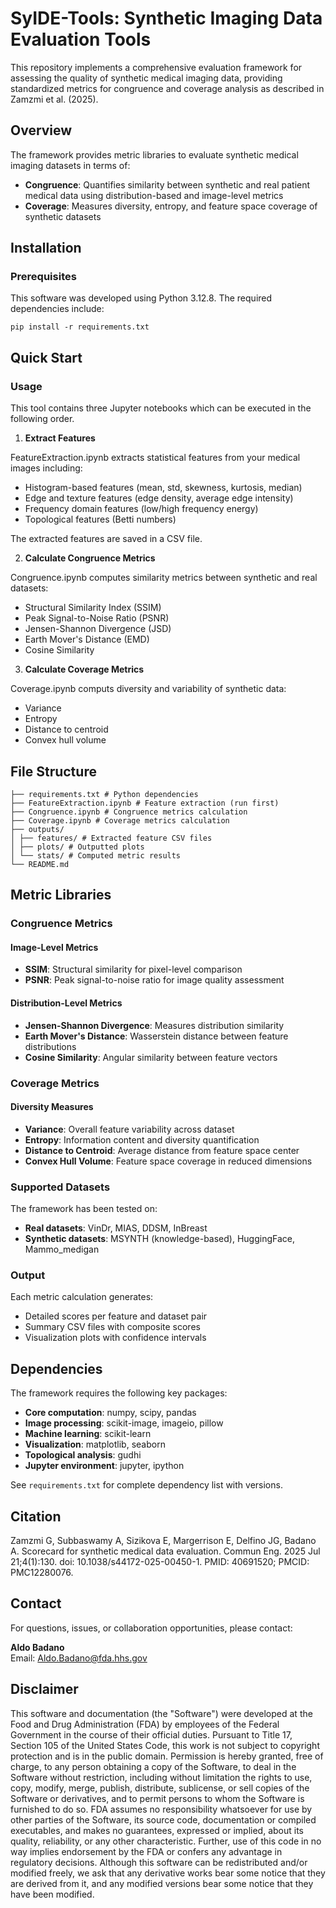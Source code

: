 # SyIDE-Tools: Synthetic Imaging Data Evaluation Tools

This repository implements a comprehensive evaluation framework for assessing the quality of synthetic medical imaging data, providing standardized metrics for congruence and coverage analysis as described in Zamzmi et al. (2025).

## Overview

The framework provides metric libraries to evaluate synthetic medical imaging datasets in terms of:

- **Congruence**: Quantifies similarity between synthetic and real patient medical data using distribution-based and image-level metrics
- **Coverage**: Measures diversity, entropy, and feature space coverage of synthetic datasets

## Installation

### Prerequisites

This software was developed using Python 3.12.8. The required dependencies include:

```
pip install -r requirements.txt
```

## Quick Start

### Usage

This tool contains three Jupyter notebooks which can be executed in the following order.

1. **Extract Features** 
   
FeatureExtraction.ipynb extracts statistical features from your medical images including:
   - Histogram-based features (mean, std, skewness, kurtosis, median)
   - Edge and texture features (edge density, average edge intensity)
   - Frequency domain features (low/high frequency energy)
   - Topological features (Betti numbers)

   The extracted features are saved in a CSV file.

2. **Calculate Congruence Metrics**
   
Congruence.ipynb computes similarity metrics between synthetic and real datasets:
   - Structural Similarity Index (SSIM)
   - Peak Signal-to-Noise Ratio (PSNR) 
   - Jensen-Shannon Divergence (JSD)
   - Earth Mover's Distance (EMD)
   - Cosine Similarity

3. **Calculate Coverage Metrics**
   
Coverage.ipynb computs diversity and variability of synthetic data:
   - Variance 
   - Entropy
   - Distance to centroid
   - Convex hull volume

## File Structure

```
├── requirements.txt # Python dependencies
├── FeatureExtraction.ipynb # Feature extraction (run first)
├── Congruence.ipynb # Congruence metrics calculation
├── Coverage.ipynb # Coverage metrics calculation
├── outputs/ 
│ ├── features/ # Extracted feature CSV files
│ ├── plots/ # Outputted plots
│ └── stats/ # Computed metric results 
└── README.md
```

## Metric Libraries

### Congruence Metrics

#### Image-Level Metrics
- **SSIM**: Structural similarity for pixel-level comparison
- **PSNR**: Peak signal-to-noise ratio for image quality assessment

#### Distribution-Level Metrics
- **Jensen-Shannon Divergence**: Measures distribution similarity
- **Earth Mover's Distance**: Wasserstein distance between feature distributions
- **Cosine Similarity**: Angular similarity between feature vectors

### Coverage Metrics

#### Diversity Measures
- **Variance**: Overall feature variability across dataset
- **Entropy**: Information content and diversity quantification
- **Distance to Centroid**: Average distance from feature space center
- **Convex Hull Volume**: Feature space coverage in reduced dimensions

### Supported Datasets
The framework has been tested on:
- **Real datasets**: VinDr, MIAS, DDSM, InBreast
- **Synthetic datasets**: MSYNTH (knowledge-based), HuggingFace, Mammo_medigan

### Output

Each metric calculation generates:
- Detailed scores per feature and dataset pair
- Summary CSV files with composite scores
- Visualization plots with confidence intervals

## Dependencies

The framework requires the following key packages:
- **Core computation**: numpy, scipy, pandas
- **Image processing**: scikit-image, imageio, pillow
- **Machine learning**: scikit-learn
- **Visualization**: matplotlib, seaborn
- **Topological analysis**: gudhi
- **Jupyter environment**: jupyter, ipython

See `requirements.txt` for complete dependency list with versions.

## Citation

Zamzmi G, Subbaswamy A, Sizikova E, Margerrison E, Delfino JG, Badano A. Scorecard for synthetic medical data evaluation. Commun Eng. 2025 Jul 21;4(1):130. doi: 10.1038/s44172-025-00450-1. PMID: 40691520; PMCID: PMC12280076.

## Contact

For questions, issues, or collaboration opportunities, please contact:

**Aldo Badano**  
Email: [Aldo.Badano@fda.hhs.gov](mailto:Aldo.Badano@fda.hhs.gov)

## Disclaimer

This software and documentation (the "Software") were developed at the Food and Drug Administration (FDA) by employees of the Federal Government in the course of their official duties. Pursuant to Title 17, Section 105 of the United States Code, this work is not subject to copyright protection and is in the public domain. Permission is hereby granted, free of charge, to any person obtaining a copy of the Software, to deal in the Software without restriction, including without limitation the rights to use, copy, modify, merge, publish, distribute, sublicense, or sell copies of the Software or derivatives, and to permit persons to whom the Software is furnished to do so. FDA assumes no responsibility whatsoever for use by other parties of the Software, its source code, documentation or compiled executables, and makes no guarantees, expressed or implied, about its quality, reliability, or any other characteristic. Further, use of this code in no way implies endorsement by the FDA or confers any advantage in regulatory decisions. Although this software can be redistributed and/or modified freely, we ask that any derivative works bear some notice that they are derived from it, and any modified versions bear some notice that they have been modified.
